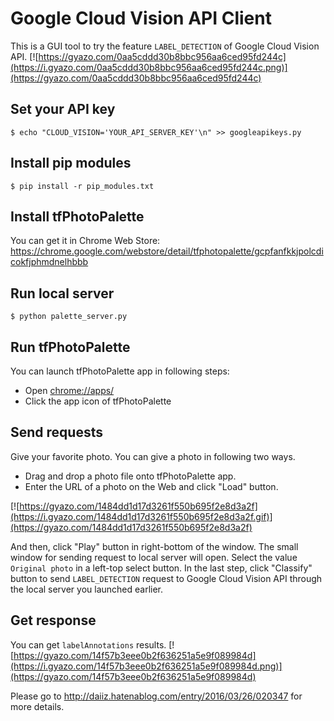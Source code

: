 # Google Cloud Vision API Client
This is a GUI tool to try the feature `LABEL_DETECTION` of Google Cloud Vision API.
[![https://gyazo.com/0aa5cddd30b8bbc956aa6ced95fd244c](https://i.gyazo.com/0aa5cddd30b8bbc956aa6ced95fd244c.png)](https://gyazo.com/0aa5cddd30b8bbc956aa6ced95fd244c)

## Set your API key
```
$ echo "CLOUD_VISION='YOUR_API_SERVER_KEY'\n" >> googleapikeys.py
```

## Install pip modules
```
$ pip install -r pip_modules.txt
```

## Install tfPhotoPalette
You can get it in Chrome Web Store:
https://chrome.google.com/webstore/detail/tfphotopalette/gcpfanfkkjpolcdicokfjphmdnelhbbb

## Run local server
```
$ python palette_server.py
```

## Run tfPhotoPalette
You can launch tfPhotoPalette app in following steps:
* Open [chrome://apps/](chrome://apps/)
* Click the app icon of tfPhotoPalette

## Send requests
Give your favorite photo. You can give a photo in following two ways.
* Drag and drop a photo file onto tfPhotoPalette app.
* Enter the URL of a photo on the Web and click "Load" button.

[![https://gyazo.com/1484dd1d17d3261f550b695f2e8d3a2f](https://i.gyazo.com/1484dd1d17d3261f550b695f2e8d3a2f.gif)](https://gyazo.com/1484dd1d17d3261f550b695f2e8d3a2f)

And then, click "Play" button in right-bottom of the window.
The small window for sending request to local server will open.
Select the value `Original photo` in a left-top select button.
In the last step, click "Classify" button to send `LABEL_DETECTION` request to Google Cloud Vision API through the local server you launched earlier.

## Get response
You can get `labelAnnotations` results.
[![https://gyazo.com/14f57b3eee0b2f636251a5e9f089984d](https://i.gyazo.com/14f57b3eee0b2f636251a5e9f089984d.png)](https://gyazo.com/14f57b3eee0b2f636251a5e9f089984d)


Please go to http://daiiz.hatenablog.com/entry/2016/03/26/020347 for more details.
